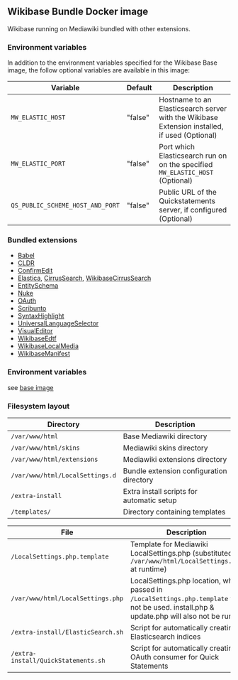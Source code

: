 ## Wikibase Bundle Docker image

Wikibase running on Mediawiki bundled with other extensions.

### Environment variables

In addition to the environment variables specified for the Wikibase Base image, the follow optional variables are available in this image:

Variable                           | Default                  | Description
-----------------------------------|--------------------------| ----------
`MW_ELASTIC_HOST`                  | "false"                  | Hostname to an Elasticsearch server with the Wikibase Extension installed, if used (Optional)
`MW_ELASTIC_PORT`                  | "false"                  | Port which Elasticsearch run on on the specified `MW_ELASTIC_HOST` (Optional)
`QS_PUBLIC_SCHEME_HOST_AND_PORT`   | "false"                  | Public URL of the Quickstatements server, if configured (Optional)

### Bundled extensions

- [Babel](https://www.mediawiki.org/wiki/Extension:Babel)
- [CLDR](https://www.mediawiki.org/wiki/Extension:CLDR)
- [ConfirmEdit](https://www.mediawiki.org/wiki/Extension:ConfirmEdit)
- [Elastica](https://www.mediawiki.org/wiki/Extension:Elastica), [CirrusSearch](https://www.mediawiki.org/wiki/Extension:CirrusSearch), [WikibaseCirrusSearch](https://www.mediawiki.org/wiki/Extension:WikibaseCirrusSearch)
- [EntitySchema](https://www.mediawiki.org/wiki/Extension:EntitySchema)
- [Nuke](https://www.mediawiki.org/wiki/Extension:Nuke)
- [OAuth](https://www.mediawiki.org/wiki/Extension:OAuth)
- [Scribunto](https://www.mediawiki.org/wiki/Extension:Scribunto)
- [SyntaxHighlight](https://www.mediawiki.org/wiki/Extension:SyntaxHighlight)
- [UniversalLanguageSelector](https://www.mediawiki.org/wiki/Extension:UniversalLanguageSelector)
- [VisualEditor](https://www.mediawiki.org/wiki/Extension:VisualEditor)
- [WikibaseEdtf](https://github.com/ProfessionalWiki/WikibaseEdtf)
- [WikibaseLocalMedia](https://github.com/ProfessionalWiki/WikibaseLocalMedia)
- [WikibaseManifest](https://www.mediawiki.org/wiki/Extension:WikibaseManifest)

### Environment variables

see [base image](../Wikibase/README.md)

### Filesystem layout

| Directory                       | Description                               |
| ------------------------------- | ----------------------------------------- |
| `/var/www/html`                 | Base Mediawiki directory                  |
| `/var/www/html/skins`           | Mediawiki skins directory                 |
| `/var/www/html/extensions`      | Mediawiki extensions directory            |
| `/var/www/html/LocalSettings.d` | Bundle extension configuration directory  |
| `/extra-install`                | Extra install scripts for automatic setup |
| `/templates/`                   | Directory containing templates            |

| File | Description |
| --- | --- |
| `/LocalSettings.php.template` | Template for Mediawiki LocalSettings.php (substituted to `/var/www/html/LocalSettings.php` at runtime) |
| `/var/www/html/LocalSettings.php` | LocalSettings.php location, when passed in `/LocalSettings.php.template` will not be used. install.php & update.php will also not be run. |
| `/extra-install/ElasticSearch.sh` | Script for automatically creating Elasticsearch indices |
| `/extra-install/QuickStatements.sh` | Script for automatically creating OAuth consumer for Quick Statements |
